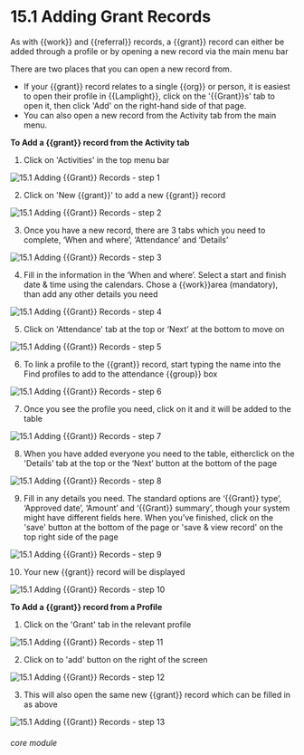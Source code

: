 # 15.1 Adding Grant Records

As with {{work}} and {{referral}} records, a {{grant}} record can either be added through a profile or by opening a new record via the main menu bar

There are two places that you can open a new record from. 
- If your {{grant}} record relates to a single {{org}} or person, it is easiest to open their profile in {{Lamplight}}, click on the '{{Grant}}s' tab to open it, then click 'Add' on the right-hand side of that page. 
- You can also open a new record from the Activity tab from the main menu.


**To Add a {{grant}} record from the Activity tab**

1. Click on &#039;Activities&#039; in the top menu bar

![15.1 Adding {{Grant}} Records - step 1](15.1_Adding_Grant_Records_im_1.png)

2. Click on &#039;New {{grant}}&#039; to add a new {{grant}} record

![15.1 Adding {{Grant}} Records - step 2](15.1_Adding_Grant_Records_im_2.png)

3. Once you have a new record, there are 3 tabs which you need to complete, ‘When and where’, ‘Attendance’ and ‘Details’

![15.1 Adding {{Grant}} Records - step 3](15.1_Adding_Grant_Records_im_3.png)

4. Fill in the information in the ‘When and where’. Select a start and finish date &amp; time using the calendars. Chose a {{work}}area (mandatory), than add any other details you need

![15.1 Adding {{Grant}} Records - step 4](15.1_Adding_Grant_Records_im_4.png)

5. Click on &#039;Attendance&#039; tab at the top or ‘Next’ at the bottom to move on

![15.1 Adding {{Grant}} Records - step 5](15.1_Adding_Grant_Records_im_5.png)

6. To link a profile to the {{grant}} record, start typing the name into the Find profiles to add to the attendance {{group}} box

![15.1 Adding {{Grant}} Records - step 6](15.1_Adding_Grant_Records_im_6.png)

7. Once you see the profile you need, click on it and it will be added to the table

![15.1 Adding {{Grant}} Records - step 7](15.1_Adding_Grant_Records_im_7.png)

8. When you have added everyone you need to the table, eitherclick on the &#039;Details’ tab at the top or the ‘Next’ button at the bottom of the page

![15.1 Adding {{Grant}} Records - step 8](15.1_Adding_Grant_Records_im_8.png)

9. Fill in any details you need. The standard options are ‘{{Grant}} type’, ‘Approved date’, ‘Amount’ and ‘{{Grant}} summary’, though your system might have different fields here. When you’ve finished, click on the &#039;save&#039; button at the bottom of the page or &#039;save &amp; view record&#039; on the top right side of the page

![15.1 Adding {{Grant}} Records - step 9](15.1_Adding_Grant_Records_im_9.png)

10. Your new {{grant}} record will be displayed

![15.1 Adding {{Grant}} Records - step 10](15.1_Adding_Grant_Records_im_10.png)

**To Add a {{grant}} record from a Profile**

1. Click on the &#039;Grant&#039; tab in the relevant profile

![15.1 Adding {{Grant}} Records - step 11](15.1_Adding_Grant_Records_im_11.png)

2. Click on to &#039;add&#039; button on the right of the screen

![15.1 Adding {{Grant}} Records - step 12](15.1_Adding_Grant_Records_im_12.png)

3. This will also open the same new {{grant}} record which can be filled in as above

![15.1 Adding {{Grant}} Records - step 13](15.1_Adding_Grant_Records_im_13.png)





###### core module
